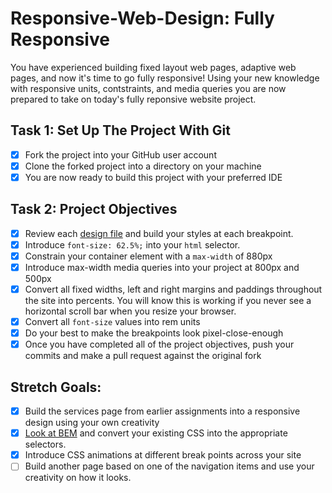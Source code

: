 # Responsive-Web-Design: Fully Responsive

You have experienced building fixed layout web pages, adaptive web pages, and now it's time to go fully responsive! Using your new knowledge with responsive units, contstraints, and media queries you are now prepared to take on today's fully reponsive website project.

## Task 1: Set Up The Project With Git

- [x] Fork the project into your GitHub user account
- [x] Clone the forked project into a directory on your machine
- [x] You are now ready to build this project with your preferred IDE

## Task 2: Project Objectives

- [x] Review each [design file](design-files) and build your styles at each breakpoint.
- [x] Introduce `font-size: 62.5%;` into your `html` selector.
- [x] Constrain your container element with a `max-width` of 880px
- [x] Introduce max-width media queries into your project at 800px and 500px
- [x] Convert all fixed widths, left and right margins and paddings throughout the site into percents. You will know this is working if you never see a horizontal scroll bar when you resize your browser.
- [x] Convert all `font-size` values into rem units
- [x] Do your best to make the breakpoints look pixel-close-enough
- [x] Once you have completed all of the project objectives, push your commits and make a pull request against the original fork

## Stretch Goals:

- [x] Build the services page from earlier assignments into a responsive design using your own creativity
- [x] [Look at BEM](http://getbem.com/) and convert your existing CSS into the appropriate selectors.
- [x] Introduce CSS animations at different break points across your site
- [ ] Build another page based on one of the navigation items and use your creativity on how it looks.
